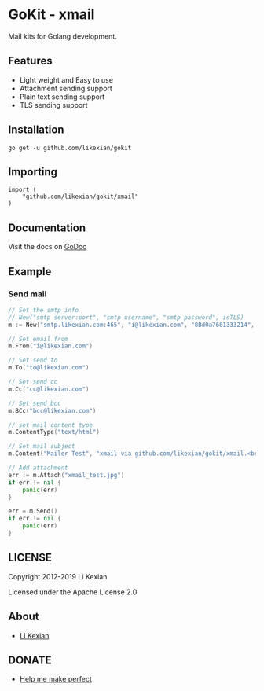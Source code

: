 # GoKit - xmail

Mail kits for Golang development.

## Features

- Light weight and Easy to use
- Attachment sending support
- Plain text sending support
- TLS sending support

## Installation

    go get -u github.com/likexian/gokit

## Importing

    import (
        "github.com/likexian/gokit/xmail"
    )

## Documentation

Visit the docs on [GoDoc](https://godoc.org/github.com/likexian/gokit/xmail)

## Example

### Send mail

```go
// Set the smtp info
// New("smtp server:port", "smtp username", "smtp password", isTLS)
m := New("smtp.likexian.com:465", "i@likexian.com", "8Bd0a7681333214", true)

// Set email from
m.From("i@likexian.com")

// Set send to
m.To("to@likexian.com")

// Set send cc
m.Cc("cc@likexian.com")

// Set send bcc
m.BCc("bcc@likexian.com")

// set mail content type
m.ContentType("text/html")

// Set mail subject
m.Content("Mailer Test", "xmail via github.com/likexian/gokit/xmail.<br /><img src=\"cid:xmail_test.jpg\" />")

// Add attachment
err := m.Attach("xmail_test.jpg")
if err != nil {
    panic(err)
}

err = m.Send()
if err != nil {
    panic(err)
}
```

## LICENSE

Copyright 2012-2019 Li Kexian

Licensed under the Apache License 2.0

## About

- [Li Kexian](https://www.likexian.com/)

## DONATE

- [Help me make perfect](https://www.likexian.com/donate/)
